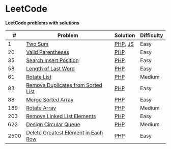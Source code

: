 # LeetCode
**LeetCode problems with solutions**

| # | Problem | Solution                                                                                                                                                                               | Difficulty |
|---| ----- |----------------------------------------------------------------------------------------------------------------------------------------------------------------------------------------| ---------- |
 | 1 | [Two Sum](https://leetcode.com/problems/two-sum) | [PHP](https://github.com/BakhadyrovF/leetcode/blob/master/src/problems/php/easy/two_sum.php), [JS](https://github.com/BakhadyrovF/leetcode/blob/master/src/problems/js/easy/twoSum.js) | Easy |
 | 20 | [Valid Parentheses](https://leetcode.com/problems/valid-parentheses/) | [PHP](https://github.com/BakhadyrovF/leetcode/blob/master/src/problems/easy/valid_parentheses.php)                                                                                     | Easy |
 | 35 | [Search Insert Position](https://leetcode.com/problems/search-insert-position) | [PHP](https://github.com/BakhadyrovF/leetcode/blob/master/src/problems/easy/search_insert_position.php)                                                                                | Easy |
 | 58 | [Length of Last Word](https://leetcode.com/problems/length-of-last-word/) | [PHP](https://github.com/BakhadyrovF/leetcode/blob/master/src/problems/easy/length_of_last_word.php)                                                                                   | Easy |
 | 61 | [Rotate List](https://leetcode.com/problems/rotate-list) | [PHP](https://github.com/BakhadyrovF/leetcode/blob/master/src/problems/medium/rotate_list.php)                                                                                         | Medium |
 | 83 | [Remove Duplicates from Sorted List](https://leetcode.com/problems/remove-duplicates-from-sorted-list) | [PHP](https://github.com/BakhadyrovF/leetcode/blob/master/src/problems/easy/remove_duplicates_from_sorted_list.php)                                                                    | Easy |
 | 88 | [Merge Sorted Array](https://leetcode.com/problems/merge-sorted-array) | [PHP](https://github.com/BakhadyrovF/leetcode/blob/master/src/problems/easy/merge_sorted_array.php)                                                                                    | Easy |
 | 189 | [Rotate Array](https://leetcode.com/problems/rotate-array/) | [PHP](https://github.com/BakhadyrovF/leetcode/blob/master/src/problems/medium/rotate_array.php)                                                                                        | Medium
 | 203 | [Remove Linked List Elements](https://leetcode.com/problems/remove-linked-list-elements) | [PHP](https://github.com/BakhadyrovF/leetcode/blob/master/src/problems/easy/remove_linked_list_elements.php)                                                                           | Easy |
 | 622 | [Design Circular Queue](https://leetcode.com/problems/design-circular-queue) | [PHP](https://github.com/BakhadyrovF/leetcode/blob/master/src/problems/medium/design_circular_queue.php)                                                                               | Medium |
 | 2500 | [Delete Greatest Element in Each Row](https://leetcode.com/problems/delete-greatest-value-in-each-row) | [PHP](https://github.com/BakhadyrovF/leetcode/blob/master/src/problems/easy/delete_greatest_value_in_each_row.php)                                                                     | Easy |